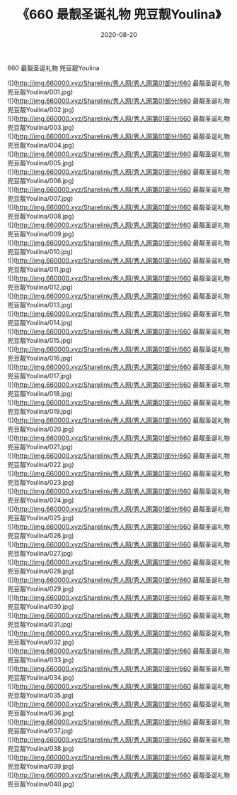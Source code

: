 ﻿---
layout: post
title:  《660 最靓圣诞礼物 兜豆靓Youlina》
date:   2020-08-20
img: http://img.660000.xyz/Sharelink/秀人网/秀人网第01部分/660 最靓圣诞礼物 兜豆靓Youlina/000.jpg
categories: [美女, 清纯, 唯美]
---

660 最靓圣诞礼物 兜豆靓Youlina

  ![](http://img.660000.xyz/Sharelink/秀人网/秀人网第01部分/660 最靓圣诞礼物 兜豆靓Youlina/001.jpg) <br> ![](http://img.660000.xyz/Sharelink/秀人网/秀人网第01部分/660 最靓圣诞礼物 兜豆靓Youlina/002.jpg) <br> ![](http://img.660000.xyz/Sharelink/秀人网/秀人网第01部分/660 最靓圣诞礼物 兜豆靓Youlina/003.jpg) <br> ![](http://img.660000.xyz/Sharelink/秀人网/秀人网第01部分/660 最靓圣诞礼物 兜豆靓Youlina/004.jpg) <br> ![](http://img.660000.xyz/Sharelink/秀人网/秀人网第01部分/660 最靓圣诞礼物 兜豆靓Youlina/005.jpg) <br> ![](http://img.660000.xyz/Sharelink/秀人网/秀人网第01部分/660 最靓圣诞礼物 兜豆靓Youlina/006.jpg) <br> ![](http://img.660000.xyz/Sharelink/秀人网/秀人网第01部分/660 最靓圣诞礼物 兜豆靓Youlina/007.jpg) <br> ![](http://img.660000.xyz/Sharelink/秀人网/秀人网第01部分/660 最靓圣诞礼物 兜豆靓Youlina/008.jpg) <br> ![](http://img.660000.xyz/Sharelink/秀人网/秀人网第01部分/660 最靓圣诞礼物 兜豆靓Youlina/009.jpg) <br> ![](http://img.660000.xyz/Sharelink/秀人网/秀人网第01部分/660 最靓圣诞礼物 兜豆靓Youlina/010.jpg) <br> ![](http://img.660000.xyz/Sharelink/秀人网/秀人网第01部分/660 最靓圣诞礼物 兜豆靓Youlina/011.jpg) <br> ![](http://img.660000.xyz/Sharelink/秀人网/秀人网第01部分/660 最靓圣诞礼物 兜豆靓Youlina/012.jpg) <br> ![](http://img.660000.xyz/Sharelink/秀人网/秀人网第01部分/660 最靓圣诞礼物 兜豆靓Youlina/013.jpg) <br> ![](http://img.660000.xyz/Sharelink/秀人网/秀人网第01部分/660 最靓圣诞礼物 兜豆靓Youlina/014.jpg) <br> ![](http://img.660000.xyz/Sharelink/秀人网/秀人网第01部分/660 最靓圣诞礼物 兜豆靓Youlina/015.jpg) <br> ![](http://img.660000.xyz/Sharelink/秀人网/秀人网第01部分/660 最靓圣诞礼物 兜豆靓Youlina/016.jpg) <br> ![](http://img.660000.xyz/Sharelink/秀人网/秀人网第01部分/660 最靓圣诞礼物 兜豆靓Youlina/017.jpg) <br> ![](http://img.660000.xyz/Sharelink/秀人网/秀人网第01部分/660 最靓圣诞礼物 兜豆靓Youlina/018.jpg) <br> ![](http://img.660000.xyz/Sharelink/秀人网/秀人网第01部分/660 最靓圣诞礼物 兜豆靓Youlina/019.jpg) <br> ![](http://img.660000.xyz/Sharelink/秀人网/秀人网第01部分/660 最靓圣诞礼物 兜豆靓Youlina/020.jpg) <br> ![](http://img.660000.xyz/Sharelink/秀人网/秀人网第01部分/660 最靓圣诞礼物 兜豆靓Youlina/021.jpg) <br> ![](http://img.660000.xyz/Sharelink/秀人网/秀人网第01部分/660 最靓圣诞礼物 兜豆靓Youlina/022.jpg) <br> ![](http://img.660000.xyz/Sharelink/秀人网/秀人网第01部分/660 最靓圣诞礼物 兜豆靓Youlina/023.jpg) <br> ![](http://img.660000.xyz/Sharelink/秀人网/秀人网第01部分/660 最靓圣诞礼物 兜豆靓Youlina/024.jpg) <br> ![](http://img.660000.xyz/Sharelink/秀人网/秀人网第01部分/660 最靓圣诞礼物 兜豆靓Youlina/025.jpg) <br> ![](http://img.660000.xyz/Sharelink/秀人网/秀人网第01部分/660 最靓圣诞礼物 兜豆靓Youlina/026.jpg) <br> ![](http://img.660000.xyz/Sharelink/秀人网/秀人网第01部分/660 最靓圣诞礼物 兜豆靓Youlina/027.jpg) <br> ![](http://img.660000.xyz/Sharelink/秀人网/秀人网第01部分/660 最靓圣诞礼物 兜豆靓Youlina/028.jpg) <br> ![](http://img.660000.xyz/Sharelink/秀人网/秀人网第01部分/660 最靓圣诞礼物 兜豆靓Youlina/029.jpg) <br> ![](http://img.660000.xyz/Sharelink/秀人网/秀人网第01部分/660 最靓圣诞礼物 兜豆靓Youlina/030.jpg) <br> ![](http://img.660000.xyz/Sharelink/秀人网/秀人网第01部分/660 最靓圣诞礼物 兜豆靓Youlina/031.jpg) <br> ![](http://img.660000.xyz/Sharelink/秀人网/秀人网第01部分/660 最靓圣诞礼物 兜豆靓Youlina/032.jpg) <br> ![](http://img.660000.xyz/Sharelink/秀人网/秀人网第01部分/660 最靓圣诞礼物 兜豆靓Youlina/033.jpg) <br> ![](http://img.660000.xyz/Sharelink/秀人网/秀人网第01部分/660 最靓圣诞礼物 兜豆靓Youlina/034.jpg) <br> ![](http://img.660000.xyz/Sharelink/秀人网/秀人网第01部分/660 最靓圣诞礼物 兜豆靓Youlina/035.jpg) <br> ![](http://img.660000.xyz/Sharelink/秀人网/秀人网第01部分/660 最靓圣诞礼物 兜豆靓Youlina/036.jpg) <br> ![](http://img.660000.xyz/Sharelink/秀人网/秀人网第01部分/660 最靓圣诞礼物 兜豆靓Youlina/037.jpg) <br> ![](http://img.660000.xyz/Sharelink/秀人网/秀人网第01部分/660 最靓圣诞礼物 兜豆靓Youlina/038.jpg) <br> ![](http://img.660000.xyz/Sharelink/秀人网/秀人网第01部分/660 最靓圣诞礼物 兜豆靓Youlina/039.jpg) <br> ![](http://img.660000.xyz/Sharelink/秀人网/秀人网第01部分/660 最靓圣诞礼物 兜豆靓Youlina/040.jpg) <br>